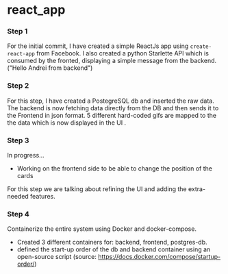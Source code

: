 # react_app

### Step 1

For the initial commit, I have created a simple ReactJs app using <code>create-react-app</code> from Facebook.
I also created a python Starlette API which is consumed by the fronted, displaying a simple message from the backend. ("Hello Andrei from backend")


### Step 2

For this step, I have created a PostegreSQL db and inserted the raw data. The backend is now fetching data directly from the DB and then sends it to the Frontend in json format. 5 different hard-coded gifs are mapped to the the data which is now displayed in the UI .


### Step 3
In progress...
- Working on the frontend side to be able to change the position of the cards

For this step we are talking about refining the UI and adding the extra-needed features.


### Step 4

Containerize the entire system using Docker and docker-compose.
- Created 3 different containers for: backend, frontend, postgres-db.
- defined the start-up order of the db and backend container using an open-source script (source: https://docs.docker.com/compose/startup-order/)


